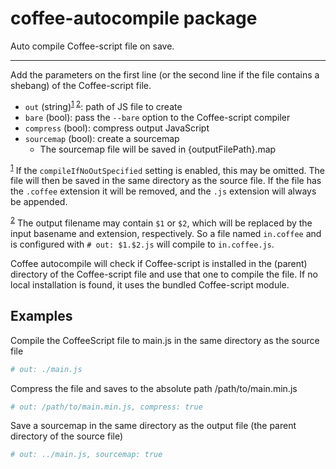 # coffee-autocompile package

Auto compile Coffee-script file on save.

---

Add the parameters on the first line (or the second line if the file contains a shebang) of the Coffee-script file.

* `out` (string)<sup><a id="ref-1" href="#note-1">1</a> <a id="ref-2" href="#note-2">2</a></sup>: path of JS file to create
* `bare` (bool): pass the `--bare` option to the Coffee-script compiler
* `compress` (bool): compress output JavaScript
* `sourcemap` (bool): create a sourcemap
  * The sourcemap file will be saved in {outputFilePath}.map

<sup><a id="note-1" href="#ref-1">1</a></sup> If the `compileIfNoOutSpecified` setting is enabled, this may be omitted. The file will then be saved in the same directory as the source file. If the file has the `.coffee` extension it will be removed, and the `.js` extension will always be appended.

<sup><a id="note-2" href="#ref-2">2</a></sup> The output filename may contain `$1` or `$2`, which will be replaced by the input basename and extension, respectively. So a file named `in.coffee` and is configured with `# out: $1.$2.js` will compile to `in.coffee.js`.

Coffee autocompile will check if Coffee-script is installed in the (parent) directory of the Coffee-script file and use that one to compile the file. If no local installation is found, it uses the bundled Coffee-script module.

## Examples

Compile the CoffeeScript file to main.js in the same directory as the source file

```coffee
# out: ./main.js
```

Compress the file and saves to the absolute path /path/to/main.min.js

```coffee
# out: /path/to/main.min.js, compress: true
```

Save a sourcemap in the same directory as the output file (the parent directory of the source file)

```coffee
# out: ../main.js, sourcemap: true
```
